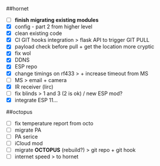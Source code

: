 ##hornet
- [ ] **finish migrating existing modules**
- [x] config - part 2 from higher level
- [x] clean existing code
- [x] CI GIT hooks integration > flask API to trigger GIT PULL
- [x] payload check before pull + get the location more cryptic
- [x] fix wol
- [x] DDNS
- [x] ESP repo
- [x] change timings on rf433 > + increase timeout from MS
- [ ] MS > email + camera
- [x] IR receiver (lirc)
- [ ] fix blinds > 1 and 3 (2 is ok) / new ESP mod?
- [x] integrate ESP 11...

##octopus
- [ ] fix temperature report from octo
- [ ] migrate PA
- [ ] PA serice
- [ ] iCloud mod
- [ ] migrate **OCTOPUS** (rebuild?) > git repo + git hook
- [ ] internet speed > to hornet